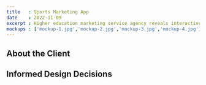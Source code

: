 ```yaml
---
title   : Sports Marketing App 
date    : 2022-11-09
excerpt : Higher education marketing service agency reveals interactive apps for recruiting athletes.
mockups : ['mockup-1.jpg','mockup-2.jpg','mockup-3.jpg','mockup-4.jpg'] 
---
```


## About the Client



## Informed Design Decisions


